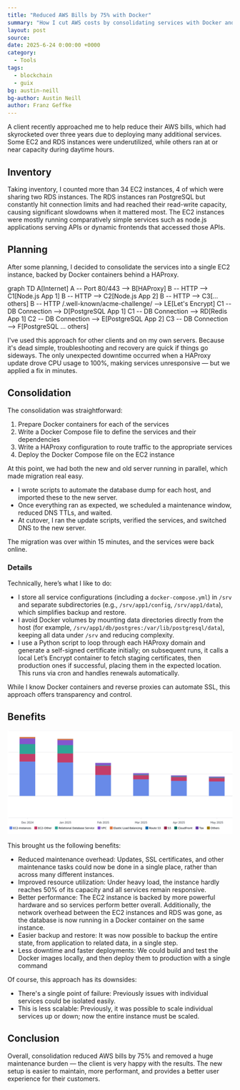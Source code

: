 ```yaml
---
title: "Reduced AWS Bills by 75% with Docker"
summary: "How I cut AWS costs by consolidating services with Docker and HAProxy."
layout: post
source:
date: 2025-6-24 0:00:00 +0000
category:
  - Tools
tags:
  - blockchain
  - guix
bg: austin-neill
bg-author: Austin Neill
author: Franz Geffke
---
```


A client recently approached me to help reduce their AWS bills, which had skyrocketed over three years due to deploying many additional services. Some EC2 and RDS instances were underutilized, while others ran at or near capacity during daytime hours.

## Inventory

Taking inventory, I counted more than 34 EC2 instances, 4 of which were sharing two RDS instances. The RDS instances ran PostgreSQL but constantly hit connection limits and had reached their read-write capacity, causing significant slowdowns when it mattered most. The EC2 instances were mostly running comparatively simple services such as node.js applications serving APIs or dynamic frontends that accessed those APIs.

## Planning

After some planning, I decided to consolidate the services into a single EC2 instance, backed by Docker containers behind a HAProxy.

<div class="mermaid">
graph TD
  A[Internet]
  A -- Port 80/443 --> B[HAProxy]
  B -- HTTP --> C1[Node.js App 1]
  B -- HTTP --> C2[Node.js App 2]
  B -- HTTP --> C3[... others]
  B -- HTTP /.well-known/acme-challenge/ --> LE[Let's Encrypt]
  C1 -- DB Connection --> D[PostgreSQL App 1]
  C1 -- DB Connection --> RD[Redis App 1]
  C2 -- DB Connection --> E[PostgreSQL App 2]
  C3 -- DB Connection --> F[PostgreSQL ... others]
</div>

I've used this approach for other clients and on my own servers. Because it's dead simple, troubleshooting and recovery are quick if things go sideways. The only unexpected downtime occurred when a HAProxy update drove CPU usage to 100%, making services unresponsive — but we applied a fix in minutes.

## Consolidation

The consolidation was straightforward:

1. Prepare Docker containers for each of the services
2. Write a Docker Compose file to define the services and their dependencies
3. Write a HAProxy configuration to route traffic to the appropriate services
4. Deploy the Docker Compose file on the EC2 instance

At this point, we had both the new and old server running in parallel, which made migration real easy. 

- I wrote scripts to automate the database dump for each host, and imported these to the new server. 
- Once everything ran as expected, we scheduled a maintenance window, reduced DNS TTLs, and waited.
- At cutover, I ran the update scripts, verified the services, and switched DNS to the new server.

The migration was over within 15 minutes, and the services were back online.

### Details

Technically, here’s what I like to do:

- I store all service configurations (including a `docker-compose.yml`) in `/srv` and separate subdirectories (e.g., `/srv/app1/config`, `/srv/app1/data`), which simplifies backup and restore.
- I avoid Docker volumes by mounting data directories directly from the host (for example, `/srv/app1/db/postgres:/var/lib/postgresql/data`), keeping all data under `/srv` and reducing complexity.
- I use a Python script to loop through each HAProxy domain and generate a self-signed certificate initially; on subsequent runs, it calls a local Let’s Encrypt container to fetch staging certificates, then production ones if successful, placing them in the expected location. This runs via cron and handles renewals automatically.

While I know Docker containers and reverse proxies can automate SSL, this approach offers transparency and control.

## Benefits

![Consolidated AWS Services with Docker](/assets/images/blog/reduced-aws-bills-by-75-percent-with-docker.png)

This brought us the following benefits:

- Reduced maintenance overhead: Updates, SSL certificates, and other maintenance tasks could now be done in a single place, rather than across many different instances.
- Improved resource utilization: Under heavy load, the instance hardly reaches 50% of its capacity and all services remain responsive.
- Better performance: The EC2 instance is backed by more powerful hardware and so services perform better overall. Additionally, the network overhead between the EC2 instances and RDS was gone, as the database is now running in a Docker container on the same instance.
- Easier backup and restore: It was now possible to backup the entire state, from application to related data, in a single step.
- Less downtime and faster deployments: We could build and test the Docker images locally, and then deploy them to production with a single command

Of course, this approach has its downsides:

- There's a single point of failure: Previously issues with individual services could be isolated easily.
- This is less scalable: Previously, it was possible to scale individual services up or down; now the entire instance must be scaled.

## Conclusion

Overall, consolidation reduced AWS bills by 75% and removed a huge maintenance burden — the client is very happy with the results. The new setup is easier to maintain, more performant, and provides a better user experience for their customers.